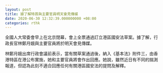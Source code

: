 ```yaml
---
layout: post
title: 據了解特首與主要官員明天會見傳媒
date: 2020-06-30 12:32:39.000000000 +08:00
categories: rthk
---
```


全國人大常委會早上在北京閉幕，會上全票通過訂立港區國安法草案。據了解，行政長官林鄭月娥與主要官員將於明天會見傳媒。

林鄭月娥出席行政會議前表示，當有關草案通過後，納入《基本法》附件三，由香港特區在港公布實施，她和主要官員將會作出回應。她說，雖然近日有不同的揣測報道，但認為此刻不適合回應任何有關港區國安法的提問及解釋。
